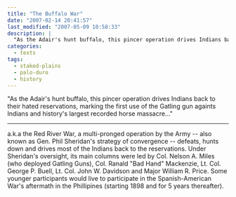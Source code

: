 ```yaml
---
title: "The Buffalo War"
date: "2007-02-14 20:41:57"
last_modified: "2007-05-09 10:58:33"
description: |
  "As the Adair's hunt buffalo, this pincer operation drives Indians back to their hated reservations, marking the first use of the Gatling gun againts Indians and history's largest recorded horse massacre..."
categories:
  - texts
tags:
  - staked-plains
  - palo-duro
  - history  
---
```

"As the Adair's hunt buffalo, this pincer operation drives Indians back to their hated reservations, marking the first use of the Gatling gun againts Indians and history's largest recorded horse massacre..."

***

a.k.a the Red River War, a multi-pronged operation by the Army -- also known as Gen. Phil Sheridan's strategy of convergence -- defeats, hunts down and drives most of the Indians back to the reservations. Under Sheridan's oversight, its main columns were led by Col. Nelson A. Miles (who deployed Gatling Guns), Col. Ranald "Bad Hand" Mackenzie, Lt. Col. George P. Buell, Lt. Col. John W. Davidson and Major William R. Price. Some younger participants would live to participate in the Spanish-American War's aftermath in the Phillipines (starting 1898 and for 5 years thereafter).
